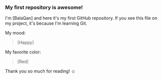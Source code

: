 ### My first repository is awesome!

I'm [BalaQan] and here it's my first GitHub repository.
If you see this file on my project, it's because I'm learning Git.

My mood:

> [Happy]

My favorite color:

> [Red]

Thank you so much for reading! ☺
